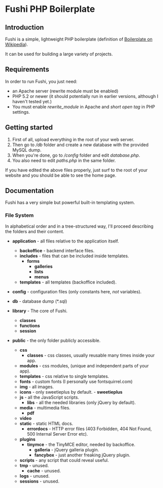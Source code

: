 Fushi PHP Boilerplate
=====================



Introduction
------------

Fushi is a simple, lightweight PHP boilerplate (definition of [Boilerplate on Wikipedia](http://en.wikipedia.org/wiki/Boilerplate_code)).

It can be used for building a large variety of projects.



Requirements
------------

In order to run Fushi, you just need:
- an Apache server (rewrite module must be enabled) 
- PHP 5.2 or newer (it should potentially run in earlier versions, although I haven't tested yet.)
- You must enable *rewrite_module* in Apache and *short open tag* in PHP settings.



Getting started
---------------

1. First of all, upload everything in the root of your web server.
2. Then go to */db* folder and create a new database with the provided MySQL dump.
3. When you're done, go to */config* folder and edit *database.php*.
4. You also need to edit *paths.php* in the same folder.

If you have edited the above files properly, just surf to the root of your website and you should be able to see the home page.



Documentation
-------------

Fushi has a very simple but powerful built-in templating system.

### File System

In alphabetical order and in a tree-structured way, I'll proceed describing the folders and their content.

- **application** - all files relative to the application itself.
    - **backoffice** - backend interface files.
    - **includes** - files that can be included inside templates.
        - **forms**
	      - **galleries**
	      - **lists**
	      - **menus**
    - **templates** - all templates (backoffice included).

- **config** - configuration files (only constants here, *not* variables).

- **db** - database dump (*.sql)

- **library** - The core of Fushi.
    - **classes**
    - **functions**
    - **session**
    
- **public** - the only folder publicly accessible.
    - **css**
        - **classes** - css classes, usually reusable many times inside your app.
	- **modules** - css modules, (unique and independent parts of your app).
	- **templates** - css relative to single templates.
    - **fonts** - custom fonts (I personally use fontsquirrel.com)
    - **img** - all images.
    - **icons** - only sweetieplus by default.
	      - **sweetieplus**
    - **js** -  all the JavaScript scripts.
        - **libs** - all the needed libraries (only jQuery by default).
    - **media** - multimedia files.
        - **pdf**
	- **video**
    - **static** - static HTML docs.
        - **errordocs** - HTTP error files (403 Forbidden, 404 Not Found, 500 Internal Server Error etc).
    - **plugins**
        - **tinymce** - the TinyMCE editor, needed by backoffice.
	      - **galleria** - jQuery galleria plugin.
	      - **fancybox** - just another freaking jQuery plugin.
    - **scripts** - any script that could reveal useful.	
    - **tmp** - unused.
        - **cache** - unused.
	- **logs** - unused.
	- **sessions** - unused.